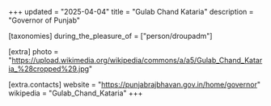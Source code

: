 +++
updated = "2025-04-04"
title = "Gulab Chand Kataria"
description = "Governor of Punjab"

[taxonomies]
during_the_pleasure_of = ["person/droupadm"]

[extra]
photo = "https://upload.wikimedia.org/wikipedia/commons/a/a5/Gulab_Chand_Kataria_%28cropped%29.jpg"

[extra.contacts]
website = "https://punjabrajbhavan.gov.in/home/governor"
wikipedia = "Gulab_Chand_Kataria"
+++